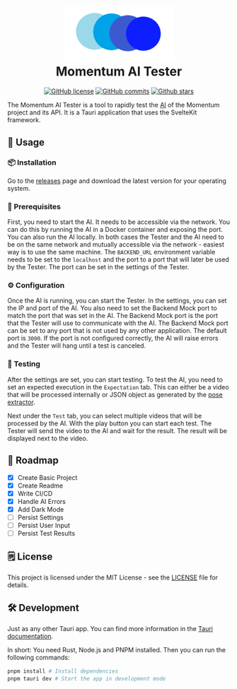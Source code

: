 <h1 align="center">
  <img src=".preview/Logo.png" width="250"><br>
  Momentum AI Tester
</h1>
<div align="center">
  
  [![GitHub license](https://img.shields.io/github/license/bp-momentum/ai-tester.svg)](https://github.com/bp-momentum/ai-tester/blob/main/LICENSE)
  [![GitHub commits](https://badgen.net/github/commits/bp-momentum/ai-tester/main)](https://GitHub.com/bp-momentum/ai-tester/commit/)
  [![Github stars](https://img.shields.io/github/stars/bp-momentum/ai-tester.svg)](https://GitHub.com/bp-momentum/ai-tester/stargazers/)

</div>

The Momentum AI Tester is a tool to rapidly test the [AI](https://github.com/bp-momentum/ai) of the Momentum project and its API. It is a Tauri application that uses the SvelteKit framework.

## 🚀 Usage

### 📦 Installation

Go to the [releases](https://github.com/bp-momentum/ai-tester/releases) page and download the latest version for your operating system.

### 📡 Prerequisites

First, you need to start the AI. It needs to be accessible via the network. You can do this by running the AI in a Docker container and exposing the port. You can also run the AI locally. In both cases the Tester and the AI need to be on the same network and mutually accessible via the network - easiest way is to use the same machine. The `BACKEND_URL` environment variable needs to be set to the `localhost` and the port to a port that will later be used by the Tester. The port can be set in the settings of the Tester.

### ⚙️ Configuration

Once the AI is running, you can start the Tester. In the settings, you can set the IP and port of the AI. You also need to set the Backend Mock port to match the port that was set in the AI. The Backend Mock port is the port that the Tester will use to communicate with the AI. The Backend Mock port can be set to any port that is not used by any other application. The default port is `3000`. If the port is not configured correctly, the AI will raise errors and the Tester will hang until a test is canceled.

### 🧪 Testing

After the settings are set, you can start testing. To test the AI, you need to set an expected execution in the `Expectation` tab. This can either be a video that will be processed internally or JSON object as generated by the [pose extractor](https://github.com/bp-momentum/pose_extractor).

Next under the `Test` tab, you can select multiple videos that will be processed by the AI. With the play button you can start each test. The Tester will send the video to the AI and wait for the result. The result will be displayed next to the video.

## 📝 Roadmap

- [x] Create Basic Project
- [x] Create Readme
- [x] Write CI/CD
- [x] Handle AI Errors
- [x] Add Dark Mode
- [ ] Persist Settings
- [ ] Persist User Input
- [ ] Persist Test Results

## 🗒️ License

This project is licensed under the MIT License - see the [LICENSE](LICENSE) file for details.

## 🛠️ Development

Just as any other Tauri app. You can find more information in the [Tauri documentation](https://tauri.app/v1/guides/getting-started/prerequisites).

In short: You need Rust, Node.js and PNPM installed. Then you can run the following commands:

```bash
pnpm install # Install dependencies
pnpm tauri dev # Start the app in development mode
```